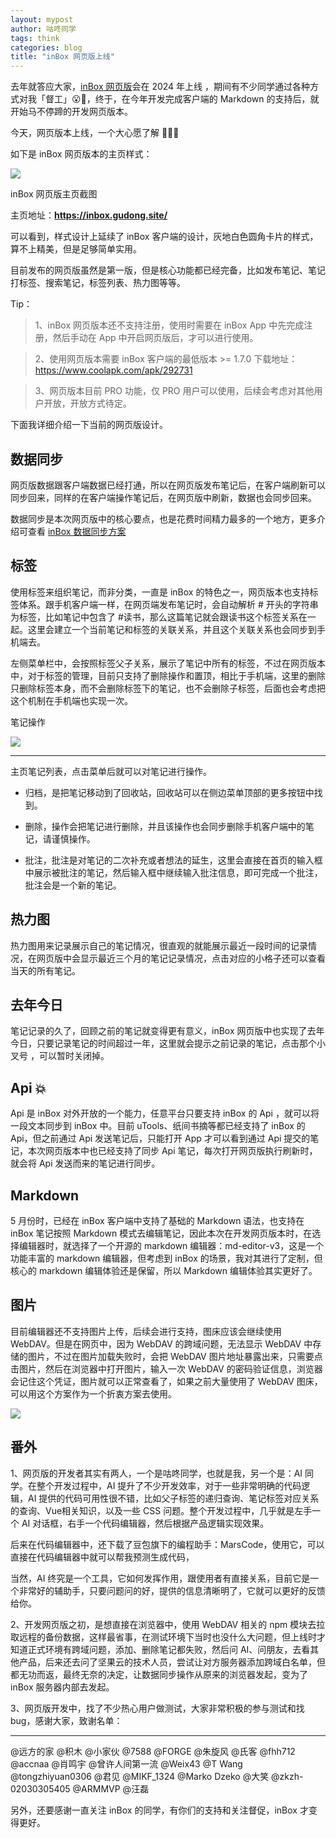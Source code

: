 ```yaml
---
layout: mypost
author: 咕咚同学
tags: think 
categories: blog
title: "inBox 网页版上线"
---
```


去年就答应大家，[inBox 网页版](https://doc.gudong.site/inbox/web.html)会在 2024 年上线 ，期间有不少同学通过各种方式对我「督工」😮💨，终于，在今年开发完成客户端的 Markdown 的支持后，就开始马不停蹄的开发网页版本。

今天，网页版本上线，一个大心愿了解  🎉🎉🎉

如下是 inBox 网页版本的主页样式：

![](https://doc.gudong.site/assets/img/web_host.17be07c7.jpg)

inBox 网页版主页截图

主页地址：**https://inbox.gudong.site/**

可以看到，样式设计上延续了 inBox 客户端的设计，灰地白色圆角卡片的样式，算不上精美，但是足够简单实用。

目前发布的网页版虽然是第一版，但是核心功能都已经完备，比如发布笔记、笔记打标签、搜索笔记，标签列表、热力图等等。

Tip：

> 1、inBox 网页版本还不支持注册，使用时需要在 inBox App 中先完成注册，然后手动在 App 中开启网页版后，才可以进行使用。

> 2、使用网页版本需要 inBox 客户端的最低版本 >= 1.7.0  下载地址：https://www.coolapk.com/apk/292731

> 3、网页版本目前 PRO 功能，仅 PRO 用户可以使用，后续会考虑对其他用户开放，开放方式待定。

下面我详细介绍一下当前的网页版设计。

数据同步
----


网页版数据跟客户端数据已经打通，所以在网页版发布笔记后，在客户端刷新可以同步回来，同样的在客户端操作笔记后，在网页版中刷新，数据也会同步回来。

数据同步是本次网页版中的核心要点，也是花费时间精力最多的一个地方，更多介绍可查看 [inBox 数据同步方案](https://doc.gudong.site/inbox/websync.html)

标签
--

使用标签来组织笔记，而非分类，一直是 inBox 的特色之一，网页版本也支持标签体系。跟手机客户端一样，在网页端发布笔记时，会自动解析 # 开头的字符串为标签，比如笔记中包含了 #读书，那么这篇笔记就会跟读书这个标签关系在一起。这里会建立一个当前笔记和标签的关联关系，并且这个关联关系也会同步到手机端去。

左侧菜单栏中，会按照标签父子关系，展示了笔记中所有的标签，不过在网页版本中，对于标签的管理，目前只支持了删除操作和置顶，相比于手机端，这里的删除只删除标签本身，而不会删除标签下的笔记，也不会删除子标签，后面也会考虑把这个机制在手机端也实现一次。

笔记操作

![](https://doc.gudong.site/assets/img/web_menu.85b4ddfd.jpg)


-----------------------------------------------------------------------------------------------------------------------------------------------------------------

主页笔记列表，点击菜单后就可以对笔记进行操作。

*   归档，是把笔记移动到了回收站，回收站可以在侧边菜单顶部的更多按钮中找到。
    
*   删除，操作会把笔记进行删除，并且该操作也会同步删除手机客户端中的笔记，请谨慎操作。
    
*   批注，批注是对笔记的二次补充或者想法的延生，这里会直接在首页的输入框中展示被批注的笔记，然后输入框中继续输入批注信息，即可完成一个批注，批注会是一个新的笔记。
    

热力图
---

热力图用来记录展示自己的笔记情况，很直观的就能展示最近一段时间的记录情况，在网页版中会显示最近三个月的笔记记录情况，点击对应的小格子还可以查看当天的所有笔记。

去年今日
----

笔记记录的久了，回顾之前的笔记就变得更有意义，inBox 网页版中也实现了去年今日，只要记录笔记的时间超过一年，这里就会提示之前记录的笔记，点击那个小叉号 ，可以暂时关闭掉。

Api 💥
------

Api 是 inBox 对外开放的一个能力，任意平台只要支持 inBox 的 Api ，就可以将一段文本同步到 inBox 中。目前 uTools、纸间书摘等都已经支持了 inBox 的 Api，但之前通过 Api 发送笔记后，只能打开 App 才可以看到通过 Api 提交的笔记，本次网页版本中也已经支持了同步 Api 笔记，每次打开网页版执行刷新时，就会将 Api 发送而来的笔记进行同步。
  

Markdown
--------

5 月份时，已经在 inBox 客户端中支持了基础的 Markdown 语法，也支持在 inBox 笔记按照 Markdown 模式去编辑笔记，因此本次在开发网页版本时，在选择编辑器时，就选择了一个开源的 markdown 编辑器：md-editor-v3，这是一个功能丰富的 markdown 编辑器，但考虑到 inBox 的场景，我对其进行了定制，但核心的 markdown 编辑体验还是保留，所以 Markdown 编辑体验其实更好了。

图片
--

目前编辑器还不支持图片上传，后续会进行支持，图床应该会继续使用 WebDAV。但是在网页中，因为 WebDAV 的跨域问题，无法显示 WebDAV 中存储的图片，不过在图片加载失败时，会把 WebDAV 图片地址暴露出来，只需要点击图片，然后在浏览器中打开图片，输入一次 WebDAV 的密码验证信息，浏览器会记住这个凭证，图片就可以正常查看了，如果之前大量使用了 WebDAV 图床，可以用这个方案作为一个折衷方案去使用。

![](https://mmbiz.qpic.cn/mmbiz_png/FD5Nmg9rAYmON5UdSTibAOKAXMy1Cgqptw14mogRp29HJaarNZ6JV22Nd7K3pcicaJ24FZjsSyuZmWrS7OgpWIrw/640?wx_fmt=png&from=appmsg)

番外
--

1、网页版的开发者其实有两人，一个是咕咚同学，也就是我，另一个是：AI 同学。在整个开发过程中，AI 提升了不少开发效率，对于一些非常明确的代码逻辑，AI 提供的代码可用性很不错，比如父子标签的递归查询、笔记标签对应关系的查询、Vue相关知识，以及一些 CSS 问题。整个开发过程中，几乎就是左手一个 AI 对话框，右手一个代码编辑器，然后根据产品逻辑实现效果。

后来在代码编辑器中，还下载了豆包旗下的编程助手：MarsCode，使用它，可以直接在代码编辑器中就可以帮我预测生成代码，

当然，AI 终究是一个工具，它如何发挥作用，跟使用者有直接关系，目前它是一个非常好的辅助手，只要问题问的好，提供的信息清晰明了，它就可以更好的反馈给你。

2、开发网页版之初，是想直接在浏览器中，使用 WebDAV 相关的 npm 模块去拉取远程的备份数据，这样最省事，在测试环境下当时也没什么大问题，但上线时才知道正式环境有跨域问题，添加、删除笔记都失败，然后问 AI、问朋友，去看其他产品，后来还去问了坚果云的技术人员，尝试让对方服务器添加跨域白名单，但都无功而返，最终无奈的决定，让数据同步操作从原来的浏览器发起，变为了 inBox 服务器内部去发起。

3、网页版开发中，找了不少热心用户做测试，大家非常积极的参与测试和找 bug，感谢大家，致谢名单：

* * *

@远方的家 @积木 @小家伙 @7588 @FORGE @朱旋风 @氏客 @fhh712 @accnaa @肖鸣宇 @曾许人间第一流 @Weix43 @T Wang @tongzhiyuan0306 @君见 @MIKF\_1324 @Marko Dzeko @大笑 @zkzh-02030305405 @ARMMVP @汪磊

另外，还要感谢一直关注 inBox 的同学，有你们的支持和关注督促，inBox 才变得更好。

  
